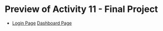 <h1>Preview of Activity 11 - Final Project</h1>
  <ul>
    <li>
      <a href="https://htmlpreview.github.io/?https://github.com/JansonSiy/final-project-frontend-activity-11/blob/master/login-page.html">Login Page</a>
      <a href="https://htmlpreview.github.io/?https://github.com/JansonSiy/final-project-frontend-activity-11/blob/master/inventory-page.html">Dashboard Page</a>
    </li>
  </ul>
